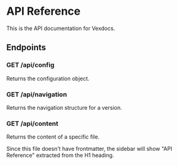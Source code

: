 # API Reference

This is the API documentation for Vexdocs.

## Endpoints

### GET /api/config
Returns the configuration object.

### GET /api/navigation
Returns the navigation structure for a version.

### GET /api/content
Returns the content of a specific file.

Since this file doesn't have frontmatter, the sidebar will show "API Reference" extracted from the H1 heading.
